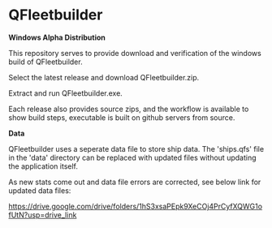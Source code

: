 # QFleetbuilder
**Windows Alpha Distribution**

This repository serves to provide download and verification of the windows build of QFleetbuilder.

Select the latest release and download QFleetbuilder.zip.

Extract and run QFleetbuilder.exe.

Each release also provides source zips, and the workflow is available to show build steps, executable is built on github servers from source.

**Data**

QFleetbuilder uses a seperate data file to store ship data. The 'ships.qfs' file in the 'data' directory can be replaced with updated files without updating the application itself.

As new stats come out and data file errors are corrected, see below link for updated data files:

https://drive.google.com/drive/folders/1hS3xsaPEpk9XeCOj4PrCyfXQWG1ofUtN?usp=drive_link